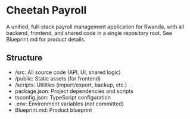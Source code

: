 # Cheetah Payroll

A unified, full-stack payroll management application for Rwanda, with all backend, frontend, and shared code in a single repository root. See Blueprint.md for product details.

## Structure
- /src: All source code (API, UI, shared logic)
- /public: Static assets (for frontend)
- /scripts: Utilities (import/export, backup, etc.)
- package.json: Project dependencies and scripts
- tsconfig.json: TypeScript configuration
- .env: Environment variables (not committed)
- Blueprint.md: Product blueprint
